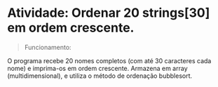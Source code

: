 # Atividade: Ordenar 20 strings[30] em ordem crescente.

> Funcionamento:

O programa recebe 20 nomes completos (com até 30 caracteres cada nome) e imprima-os em ordem crescente. Armazena em array (multidimensional), e utiliza o método de ordenação bubblesort.
